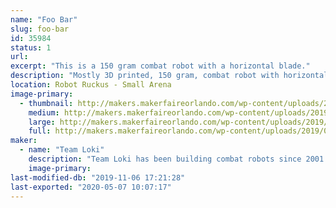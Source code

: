 ```yaml
---
name: "Foo Bar"
slug: foo-bar
id: 35984
status: 1
url: 
excerpt: "This is a 150 gram combat robot with a horizontal blade."
description: "Mostly 3D printed, 150 gram, combat robot with horizontal blade. Controlled by a custom built DSM2 transmitter stuffed into a Futaba Magnum Sport pistol grip radio which has been gutted except for it's potentiometers and replaced by a teensy LC reading the A/D, processing mixing and other special features, and sending the data to a Spektrum LP5DSM transmitter module."
location: Robot Ruckus - Small Arena
image-primary:
  - thumbnail: http://makers.makerfaireorlando.com/wp-content/uploads/2019/08/IMG_5828-150x150.jpg
    medium: http://makers.makerfaireorlando.com/wp-content/uploads/2019/08/IMG_5828-300x225.jpg
    large: http://makers.makerfaireorlando.com/wp-content/uploads/2019/08/IMG_5828-1024x768.jpg
    full: http://makers.makerfaireorlando.com/wp-content/uploads/2019/08/IMG_5828.jpg
maker:
  - name: "Team Loki"
    description: "Team Loki has been building combat robots since 2001."
    image-primary: 
last-modified-db: "2019-11-06 17:21:28"
last-exported: "2020-05-07 10:07:17"
---
```


